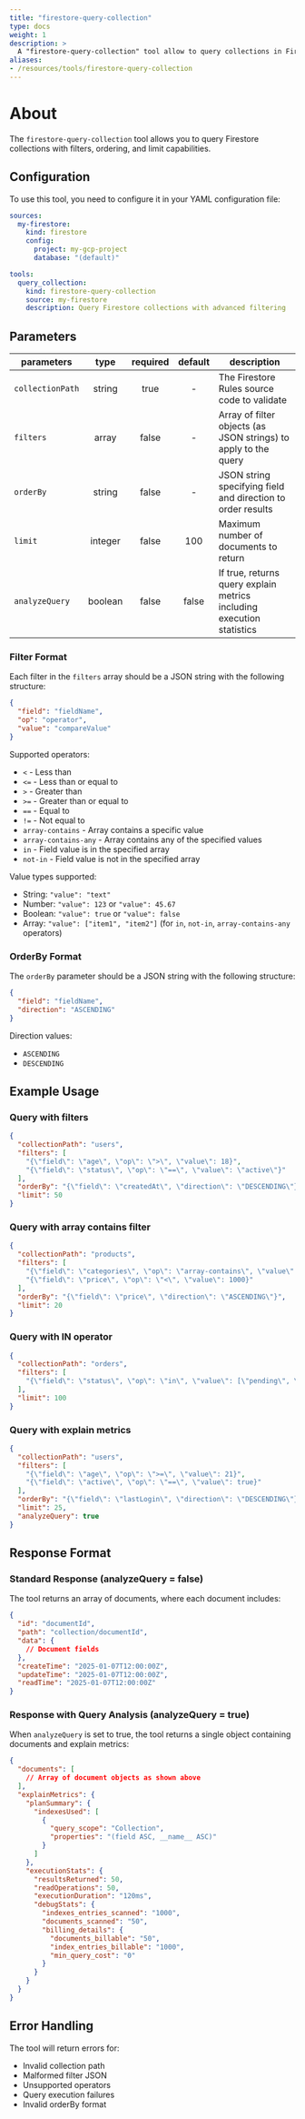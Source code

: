 ```yaml
---
title: "firestore-query-collection"
type: docs
weight: 1
description: > 
  A "firestore-query-collection" tool allow to query collections in Firestore.
aliases:
- /resources/tools/firestore-query-collection
---
```


# About

The `firestore-query-collection` tool allows you to query Firestore collections
with filters, ordering, and limit capabilities.

## Configuration

To use this tool, you need to configure it in your YAML configuration file:

```yaml
sources:
  my-firestore:
    kind: firestore
    config:
      project: my-gcp-project
      database: "(default)"

tools:
  query_collection:
    kind: firestore-query-collection
    source: my-firestore
    description: Query Firestore collections with advanced filtering
```

## Parameters

| **parameters**   |   **type**   | **required** | **default** | **description**                                                       |
|------------------|:------------:|:------------:|:-----------:|-----------------------------------------------------------------------|
| `collectionPath` |    string    |     true     |      -      | The Firestore Rules source code to validate                           |
| `filters`        |    array     |     false    |      -      | Array of filter objects (as JSON strings) to apply to the query       |
| `orderBy`        |    string    |     false    |      -      | JSON string specifying field and direction to order results           |
| `limit`          |    integer   |     false    |     100     | Maximum number of documents to return                                 |
| `analyzeQuery`   |    boolean   |     false    |    false    | If true, returns query explain metrics including execution statistics |

### Filter Format

Each filter in the `filters` array should be a JSON string with the following
structure:

```json
{
  "field": "fieldName",
  "op": "operator",
  "value": "compareValue"
}
```

Supported operators:

- `<` - Less than
- `<=` - Less than or equal to
- `>` - Greater than
- `>=` - Greater than or equal to
- `==` - Equal to
- `!=` - Not equal to
- `array-contains` - Array contains a specific value
- `array-contains-any` - Array contains any of the specified values
- `in` - Field value is in the specified array
- `not-in` - Field value is not in the specified array

Value types supported:

- String: `"value": "text"`
- Number: `"value": 123` or `"value": 45.67`
- Boolean: `"value": true` or `"value": false`
- Array: `"value": ["item1", "item2"]` (for `in`, `not-in`, `array-contains-any`
  operators)

### OrderBy Format

The `orderBy` parameter should be a JSON string with the following structure:

```json
{
  "field": "fieldName",
  "direction": "ASCENDING"
}
```

Direction values:

- `ASCENDING`
- `DESCENDING`

## Example Usage

### Query with filters

```json
{
  "collectionPath": "users",
  "filters": [
    "{\"field\": \"age\", \"op\": \">\", \"value\": 18}",
    "{\"field\": \"status\", \"op\": \"==\", \"value\": \"active\"}"
  ],
  "orderBy": "{\"field\": \"createdAt\", \"direction\": \"DESCENDING\"}",
  "limit": 50
}
```

### Query with array contains filter

```json
{
  "collectionPath": "products",
  "filters": [
    "{\"field\": \"categories\", \"op\": \"array-contains\", \"value\": \"electronics\"}",
    "{\"field\": \"price\", \"op\": \"<\", \"value\": 1000}"
  ],
  "orderBy": "{\"field\": \"price\", \"direction\": \"ASCENDING\"}",
  "limit": 20
}
```

### Query with IN operator

```json
{
  "collectionPath": "orders",
  "filters": [
    "{\"field\": \"status\", \"op\": \"in\", \"value\": [\"pending\", \"processing\"]}"
  ],
  "limit": 100
}
```

### Query with explain metrics

```json
{
  "collectionPath": "users",
  "filters": [
    "{\"field\": \"age\", \"op\": \">=\", \"value\": 21}",
    "{\"field\": \"active\", \"op\": \"==\", \"value\": true}"
  ],
  "orderBy": "{\"field\": \"lastLogin\", \"direction\": \"DESCENDING\"}",
  "limit": 25,
  "analyzeQuery": true
}
```

## Response Format

### Standard Response (analyzeQuery = false)

The tool returns an array of documents, where each document includes:

```json
{
  "id": "documentId",
  "path": "collection/documentId",
  "data": {
    // Document fields
  },
  "createTime": "2025-01-07T12:00:00Z",
  "updateTime": "2025-01-07T12:00:00Z",
  "readTime": "2025-01-07T12:00:00Z"
}
```

### Response with Query Analysis (analyzeQuery = true)

When `analyzeQuery` is set to true, the tool returns a single object containing
documents and explain metrics:

```json
{
  "documents": [
    // Array of document objects as shown above
  ],
  "explainMetrics": {
    "planSummary": {
      "indexesUsed": [
        {
          "query_scope": "Collection",
          "properties": "(field ASC, __name__ ASC)"
        }
      ]
    },
    "executionStats": {
      "resultsReturned": 50,
      "readOperations": 50,
      "executionDuration": "120ms",
      "debugStats": {
        "indexes_entries_scanned": "1000",
        "documents_scanned": "50",
        "billing_details": {
          "documents_billable": "50",
          "index_entries_billable": "1000",
          "min_query_cost": "0"
        }
      }
    }
  }
}
```

## Error Handling

The tool will return errors for:

- Invalid collection path
- Malformed filter JSON
- Unsupported operators
- Query execution failures
- Invalid orderBy format
